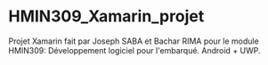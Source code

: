 # HMIN309_Xamarin_projet
Projet Xamarin fait par Joseph SABA et Bachar RIMA pour le module HMIN309: Développement logiciel pour l'embarqué.
Android + UWP.

